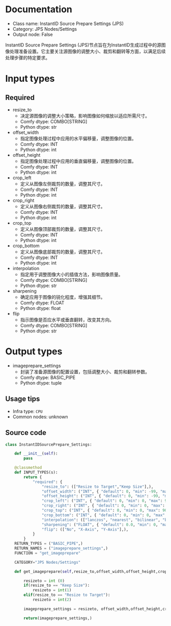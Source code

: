 
# Documentation
- Class name: InstantID Source Prepare Settings (JPS)
- Category: JPS Nodes/Settings
- Output node: False

InstantID Source Prepare Settings (JPS)节点旨在为InstantID生成过程中的源图像处理准备设置。它主要关注源图像的调整大小、裁剪和翻转等方面，以满足后续处理步骤的特定要求。

# Input types
## Required
- resize_to
    - 决定源图像的调整大小策略，影响图像如何缩放以适应所需尺寸。
    - Comfy dtype: COMBO[STRING]
    - Python dtype: str
- offset_width
    - 指定图像处理过程中应用的水平偏移量，调整图像的位置。
    - Comfy dtype: INT
    - Python dtype: int
- offset_height
    - 指定图像处理过程中应用的垂直偏移量，调整图像的位置。
    - Comfy dtype: INT
    - Python dtype: int
- crop_left
    - 定义从图像左侧裁剪的数量，调整其尺寸。
    - Comfy dtype: INT
    - Python dtype: int
- crop_right
    - 定义从图像右侧裁剪的数量，调整其尺寸。
    - Comfy dtype: INT
    - Python dtype: int
- crop_top
    - 定义从图像顶部裁剪的数量，调整其尺寸。
    - Comfy dtype: INT
    - Python dtype: int
- crop_bottom
    - 定义从图像底部裁剪的数量，调整其尺寸。
    - Comfy dtype: INT
    - Python dtype: int
- interpolation
    - 指定用于调整图像大小的插值方法，影响图像质量。
    - Comfy dtype: COMBO[STRING]
    - Python dtype: str
- sharpening
    - 确定应用于图像的锐化程度，增强其细节。
    - Comfy dtype: FLOAT
    - Python dtype: float
- flip
    - 指示图像是否应水平或垂直翻转，改变其方向。
    - Comfy dtype: COMBO[STRING]
    - Python dtype: str

# Output types
- imageprepare_settings
    - 封装了准备源图像的配置设置，包括调整大小、裁剪和翻转参数。
    - Comfy dtype: BASIC_PIPE
    - Python dtype: tuple


## Usage tips
- Infra type: `CPU`
- Common nodes: unknown


## Source code
```python
class InstantIDSourcePrepare_Settings:

    def __init__(self):
        pass

    @classmethod
    def INPUT_TYPES(s):
        return {
            "required": {
                "resize_to": (["Resize to Target","Keep Size"],),
                "offset_width": ("INT", { "default": 0, "min": -99, "max": 99, "step": 1, "display": "number" }),
                "offset_height": ("INT", { "default": 0, "min": -99, "max": 99, "step": 1, "display": "number" }),
                "crop_left": ("INT", { "default": 0, "min": 0, "max": 90, "step": 1, "display": "number" }),
                "crop_right": ("INT", { "default": 0, "min": 0, "max": 90, "step": 1, "display": "number" }),
                "crop_top": ("INT", { "default": 0, "min": 0, "max": 90, "step": 1, "display": "number" }),
                "crop_bottom": ("INT", { "default": 0, "min": 0, "max": 90, "step": 1, "display": "number" }),
                "interpolation": (["lanczos", "nearest", "bilinear", "bicubic", "area", "nearest-exact"],),
                "sharpening": ("FLOAT", { "default": 0.0, "min": 0, "max": 1, "step": 0.05, "display": "number" }),
                "flip": (["No", "X-Axis", "Y-Axis"],),                
            }
        }
    RETURN_TYPES = ("BASIC_PIPE",)
    RETURN_NAMES = ("imageprepare_settings",)
    FUNCTION = "get_imageprepare"

    CATEGORY="JPS Nodes/Settings"

    def get_imageprepare(self,resize_to,offset_width,offset_height,crop_left,crop_right,crop_top,crop_bottom,interpolation,sharpening,flip):

        resizeto = int (0)
        if(resize_to == "Keep Size"):
            resizeto = int(1)
        elif(resize_to == "Resize to Target"):
            resizeto = int(2)

        imageprepare_settings = resizeto, offset_width,offset_height,crop_left,crop_right,crop_top,crop_bottom,interpolation,sharpening,flip

        return(imageprepare_settings,)

```
